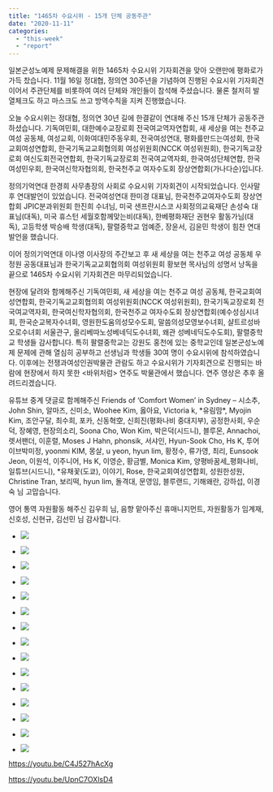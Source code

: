 ```yaml
---
title: "1465차 수요시위 - 15개 단체 공동주관"
date: "2020-11-11"
categories: 
  - "this-week"
  - "report"
---
```


일본군성노예제 문제해결을 위한 1465차 수요시위 기자회견을 맞아 오랜만에 평화로가 가득 찼습니다. 11월 16일 정대협, 정의연 30주년을 기념하여 진행된 수요시위 기자회견이어서 주관단체를 비롯하여 여러 단체와 개인들이 참석해 주셨습니다. 물론 철저히 발열체크도 하고 마스크도 쓰고 방역수칙을 지켜 진행했습니다.

오늘 수요시위는 정대협, 정의연 30년 길에 한결같이 연대해 주신 15개 단체가 공동주관하셨습니다. 기독여민회, 대한예수교장로회 전국여교역자연합회, 새 세상을 여는 천주교 여성 공동체, 여성교회, 이화여대민주동우회, 전국여성연대, 평화를만드는여성회, 한국교회여성연합회, 한국기독교교회협의회 여성위원회(NCCK 여성위원회), 한국기독교장로회 여신도회전국연합회, 한국기독교장로회 전국여교역자회, 한국여성단체연합, 한국여성민우회, 한국여신학자협의회, 한국천주교 여자수도회 장상연합회(가나다순)입니다.

정의기억연대 한경희 사무총장의 사회로 수요시위 기자회견이 시작되었습니다. 인사말 후 연대발언이 있었습니다. 전국여성연대 한미경 대표님, 한국천주교여자수도회 장상연합회 JPIC분과위원회 한진희 수녀님, 미국 샌프란시스코 사회정의교육재단 손성숙 대표님(대독), 미국 휴스턴 세월호함께맞는비(대독), 한베평화재단 권현우 활동가님(대독), 고등학생 박승배 학생(대독), 팔렬중학교 엄예준, 장윤서, 김윤민 학생이 힘찬 연대발언을 했습니다.

이어 정의기억연대 이나영 이사장의 주간보고 후 새 세상을 여는 천주교 여성 공동체 우정원 공동대표님과 한국기독교교회협의회 여성위원회 황보현 목사님의 성명서 낭독을 끝으로 1465차 수요시위 기자회견은 마무리되었습니다.

현장에 달려와 함께해주신 기독여민회, 새 세상을 여는 천주교 여성 공동체, 한국교회여성연합회, 한국기독교교회협의회 여성위원회(NCCK 여성위원회), 한국기독교장로회 전국여교역자회, 한국여신학자협의회, 한국천주교 여자수도회 장상연합회(예수성심시녀회, 한국순교복자수녀회, 영원한도움의성모수도회, 말씀의성모영보수녀회, 샬트르성바오로수녀회 서울관구, 올리베따노성베네딕도수녀회, 왜관 성베네딕도수도회), 팔렬중학교 학생들 감사합니다. 특히 팔렬중학교는 강원도 홍천에 있는 중학교인데 일본군성노예제 문제에 관해 열심히 공부하고 선생님과 학생들 30여 명이 수요시위에 참석하였습니다. 이후에는 전쟁과여성인권박물관 관람도 하고 수요시위가 기자회견으로 진행되는 바람에 현장에서 하지 못한 <바위처럼> 연주도 박물관에서 했습니다. 연주 영상은 추후 올려드리겠습니다.

유튜브 중계 댓글로 함께해주신 Friends of ‘Comfort Women’ in Sydney – 시소추, John Shin, 알마즈, 신미소, Woohee Kim, 옳아요, Victoria k, \*유림맘\*, Myojin Kim, 조안구달, 최수희, 포카, 신동혁空, 신희진(​평화나비 중대지부), 공정한사회, 우순덕, 장혜영, 현장의소리, Soona Cho, Won Kim, 박은덕(시드니), 블루몬, Annachoi, 렛서팬더, 이훈렬, Moses J Hahn, phonsik, 서샤인, Hyun-Sook Cho, Hs K, 투어이브박미정, yoonmi KIM, 몽살, u yeon, hyun lim, 황정수, 류가영, 최리, Eunsook Jeon, 이원석, 이주니어, Hs K, 이영순, 황금별, Monica Kim, 양평바꿈세\_평화나비, 일튜브(​시드니), \*유채꽃(​도쿄), 이야기, Rose, 한국교회여성연합회, 성원한성원, Christine Tran, 보리떡, hyun lim, 돌격대, 문영임, 블루랜드, 기해왜란, 강하섭, 이경숙 님 고맙습니다.

영어 통역 자원활동 해주신 김우희 님, 음향 맡아주신 휴매니지먼트, 자원활동가 임계재, 신호성, 신현규, 김선민 님 감사합니다.

- ![](https://womenandwar.net/kr/wp-content/uploads/2020/11/크기변환aS36BW-820111110280_0001.jpg)
    
- ![](https://womenandwar.net/kr/wp-content/uploads/2020/11/크기변환aS36BW-820111110280_0002.jpg)
    
- ![](https://womenandwar.net/kr/wp-content/uploads/2020/11/크기변환aS36BW-820111110280_0003.jpg)
    
- ![](https://womenandwar.net/kr/wp-content/uploads/2020/11/크기변환IMGP1663.jpg)
    
- ![](https://womenandwar.net/kr/wp-content/uploads/2020/11/크기변환IMGP1667.jpg)
    
- ![](https://womenandwar.net/kr/wp-content/uploads/2020/11/크기변환IMGP1734.jpg)
    
- ![](https://womenandwar.net/kr/wp-content/uploads/2020/11/크기변환IMGP1759.jpg)
    
- ![](https://womenandwar.net/kr/wp-content/uploads/2020/11/크기변환IMGP1792.jpg)
    
- ![](https://womenandwar.net/kr/wp-content/uploads/2020/11/크기변환IMGP1803.jpg)
    
- ![](https://womenandwar.net/kr/wp-content/uploads/2020/11/크기변환IMGP1831.jpg)
    
- ![](https://womenandwar.net/kr/wp-content/uploads/2020/11/크기변환IMGP1844.jpg)
    
- ![](https://womenandwar.net/kr/wp-content/uploads/2020/11/크기변환IMGP1853.jpg)
    
- ![](https://womenandwar.net/kr/wp-content/uploads/2020/11/크기변환IMGP1866.jpg)
    
- ![](https://womenandwar.net/kr/wp-content/uploads/2020/11/크기변환IMGP1902.jpg)
    
- ![](https://womenandwar.net/kr/wp-content/uploads/2020/11/크기변환IMGP1930.jpg)
    

https://youtu.be/C4J527hAcXg

https://youtu.be/UpnC7OXlsD4
